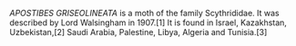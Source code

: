 _APOSTIBES GRISEOLINEATA_ is a moth of the family Scythrididae. It was described by Lord Walsingham in 1907.[1] It is found in Israel, Kazakhstan, Uzbekistan,[2] Saudi Arabia, Palestine, Libya, Algeria and Tunisia.[3]
